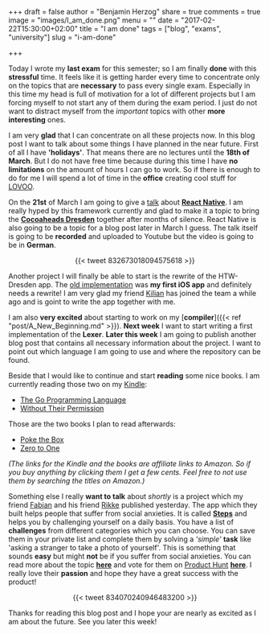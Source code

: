 +++
draft = false
author = "Benjamin Herzog"
share = true
comments = true
image = "images/I_am_done.png"
menu = ""
date = "2017-02-22T15:30:00+02:00"
title = "I am done"
tags = ["blog", "exams", "university"]
slug = "i-am-done"

+++

Today I wrote my **last exam** for this semester; so I am finally **done** with this **stressful** time. It feels like it is getting harder every time to concentrate only on the topics that are **necessary** to pass every single exam. Especially in this time my head is full of motivation for a lot of different projects but I am forcing myself to not start any of them during the exam period. I just do not want to distract myself from the *important* topics with other **more interesting** ones.

I am very **glad** that I can concentrate on all these projects now. In this blog post I want to talk about some things I have planned in the near future. First of all I have **'holidays'**. That means there are no lectures until the **18th of March**. But I do not have free time because during this time I have **no limitations** on the amount of hours I can go to work. So if there is enough to do for me I will spend a lot of time in the **office** creating cool stuff for [LOVOO](https://www.lovoo.com).

On the **21st** of March I am going to give a [talk](https://www.meetup.com/de-DE/Cocoaheads-Dresden/events/237722653/) about [**React Native**](https://github.com/facebook/react-native). I am really hyped by this framework currently and glad to make it a topic to bring the [**Cocoaheads Dresden**](https://www.meetup.com/de-DE/Cocoaheads-Dresden/) together after months of silence. React Native is also going to be a topic for a blog post later in March I guess. The talk itself is going to be **recorded** and uploaded to Youtube but the video is going to be in **German**.

<center>{{< tweet 832673018094575618 >}}</center>

Another project I will finally be able to start is the rewrite of the HTW-Dresden app. The [old implementation](https://github.com/HTWDD/htwcampus_old) was **my first iOS app** and definitely needs a rewrite! I am very glad my friend [Kilian](https://twitter.com/kiliankoe) has joined the team a while ago and is goint to write the app together with me.

I am also **very excited** about starting to work on my [**compiler**]({{< ref "post/A_New_Beginning.md" >}}). **Next week** I want to start writing a first implementation of the **Lexer**. **Later this week** I am going to publish another blog post that contains all necessary information about the project. I want to point out which language I am going to use and where the repository can be found.

Beside that I would like to continue and start **reading** some nice books. I am currently reading those two on my [Kindle](http://amzn.to/2m7fLsH):

- [The Go Programming Language](http://amzn.to/2mbzxjd)
- [Without Their Permission](http://amzn.to/2m6VLq2)

Those are the two books I plan to read afterwards:

- [Poke the Box](http://amzn.to/2kLdrqW)
- [Zero to One](http://amzn.to/2lugK2M)

*(The links for the Kindle and the books are affiliate links to Amazon. So if you buy anything by clicking them I get a few cents. Feel free to not use them by searching the titles on Amazon.)*

Something else I really **want to talk** about *shortly* is a project which my friend [Fabian](https://twitter.com/fabianehlert) and his friend [Rikke](https://twitter.com/Rikkekoblauch) published yesterday. The app which they built helps people that suffer from social anxieties. It is called [**Steps**](https://www.stepsapp.xyz) and helps you by challenging yourself on a daily basis. You have a list of **challenges** from different categories which you can choose. You can save them in your private list and complete them by solving a *'simple'* **task** like 'asking a stranger to take a photo of yourself'. This is something that sounds **easy** but might **not** be if you suffer from social anxieties. You can read more about the topic [**here**](https://medium.com/steps/launching-steps-app-29bcc6fb20cd#.yg6kmqeaa) and vote for them on [Product Hunt](https://www.producthunt.com) [**here**](https://www.producthunt.com/posts/steps-3). I really love their **passion** and hope they have a great success with the product!

<center>{{< tweet 834070240946483200 >}}</center>

Thanks for reading this blog post and I hope your are nearly as excited as I am about the future. See you later this week!
